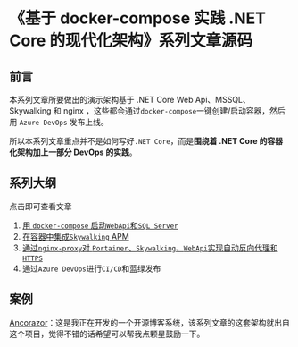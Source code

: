 # 《基于 docker-compose 实践 .NET Core 的现代化架构》系列文章源码

## 前言

本系列文章所要做出的演示架构基于 .NET Core Web Api、MSSQL、Skywalking 和 nginx ，这些都会通过`docker-compose`一键创建/启动容器，然后用 `Azure DevOps` 发布上线。

所以本系列文章重点并不是如何写好`.NET Core`，而是**围绕着 .NET Core 的容器化架构加上一部分 DevOps 的实践**。

## 系列大纲

点击即可查看文章

1. [用 `docker-compose` 启动`WebApi`和`SQL Server`](https://siegrain.wang/article/2019/06/24/launch-netcore-webapi-and-sqlserver-by-docker-compose)
2. [在容器中集成`Skywalking` APM](https://siegrain.wang/article/2019/07/08/deploy-skywalking-in-docker-with-netcore)
3. [通过`nginx-proxy`对 `Portainer`、`Skywalking`、`WebApi`实现自动反向代理和`HTTPS`](https://siegrain.wang/article/2019/07/21/using-nginx-proxy-with-docker-compose)
4. 通过`Azure DevOps`进行`CI/CD`和蓝绿发布

## 案例

[Ancorazor](https://github.com/siegrainwong/ancorazor)：这是我正在开发的一个开源博客系统，该系列文章的这套架构就出自这个项目，觉得不错的话希望可以帮我点颗星鼓励一下。